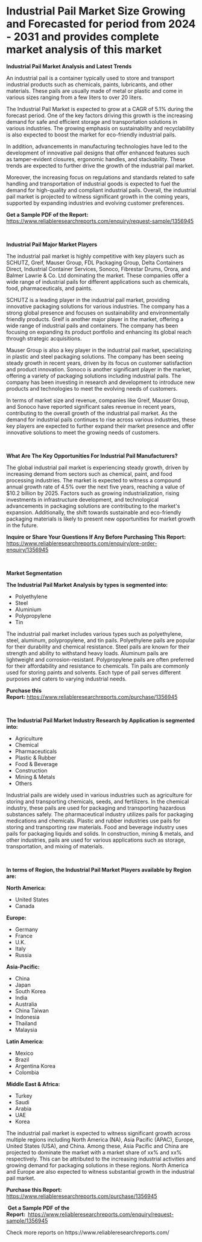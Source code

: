 <p><h1>Industrial Pail Market Size Growing and Forecasted for period from 2024 - 2031 and provides complete market analysis of this market</h1></p><p><strong>Industrial Pail Market Analysis and Latest Trends</strong></p>
<p><p>An industrial pail is a container typically used to store and transport industrial products such as chemicals, paints, lubricants, and other materials. These pails are usually made of metal or plastic and come in various sizes ranging from a few liters to over 20 liters.</p><p>The Industrial Pail Market is expected to grow at a CAGR of 5.1% during the forecast period. One of the key factors driving this growth is the increasing demand for safe and efficient storage and transportation solutions in various industries. The growing emphasis on sustainability and recyclability is also expected to boost the market for eco-friendly industrial pails.</p><p>In addition, advancements in manufacturing technologies have led to the development of innovative pail designs that offer enhanced features such as tamper-evident closures, ergonomic handles, and stackability. These trends are expected to further drive the growth of the industrial pail market.</p><p>Moreover, the increasing focus on regulations and standards related to safe handling and transportation of industrial goods is expected to fuel the demand for high-quality and compliant industrial pails. Overall, the industrial pail market is projected to witness significant growth in the coming years, supported by expanding industries and evolving customer preferences.</p></p>
<p><strong>Get a Sample PDF of the Report:&nbsp;</strong> <a href="https://www.reliableresearchreports.com/enquiry/request-sample/1356945">https://www.reliableresearchreports.com/enquiry/request-sample/1356945</a></p>
<p>&nbsp;</p>
<p><strong>Industrial Pail Major Market Players</strong></p>
<p><p>The industrial pail market is highly competitive with key players such as SCHUTZ, Greif, Mauser Group, FDL Packaging Group, Delta Containers Direct, Industrial Container Services, Sonoco, Fibrestar Drums, Orora, and Balmer Lawrie & Co. Ltd dominating the market. These companies offer a wide range of industrial pails for different applications such as chemicals, food, pharmaceuticals, and paints.</p><p>SCHUTZ is a leading player in the industrial pail market, providing innovative packaging solutions for various industries. The company has a strong global presence and focuses on sustainability and environmentally friendly products. Greif is another major player in the market, offering a wide range of industrial pails and containers. The company has been focusing on expanding its product portfolio and enhancing its global reach through strategic acquisitions.</p><p>Mauser Group is also a key player in the industrial pail market, specializing in plastic and steel packaging solutions. The company has been seeing steady growth in recent years, driven by its focus on customer satisfaction and product innovation. Sonoco is another significant player in the market, offering a variety of packaging solutions including industrial pails. The company has been investing in research and development to introduce new products and technologies to meet the evolving needs of customers.</p><p>In terms of market size and revenue, companies like Greif, Mauser Group, and Sonoco have reported significant sales revenue in recent years, contributing to the overall growth of the industrial pail market. As the demand for industrial pails continues to rise across various industries, these key players are expected to further expand their market presence and offer innovative solutions to meet the growing needs of customers.</p></p>
<p>&nbsp;</p>
<p><strong>What Are The Key Opportunities For Industrial Pail Manufacturers?</strong></p>
<p><p>The global industrial pail market is experiencing steady growth, driven by increasing demand from sectors such as chemical, paint, and food processing industries. The market is expected to witness a compound annual growth rate of 4.5% over the next five years, reaching a value of $10.2 billion by 2025. Factors such as growing industrialization, rising investments in infrastructure development, and technological advancements in packaging solutions are contributing to the market's expansion. Additionally, the shift towards sustainable and eco-friendly packaging materials is likely to present new opportunities for market growth in the future.</p></p>
<p><strong>Inquire or Share Your Questions If Any Before Purchasing This Report:</strong> <a href="https://www.reliableresearchreports.com/enquiry/pre-order-enquiry/1356945">https://www.reliableresearchreports.com/enquiry/pre-order-enquiry/1356945</a></p>
<p>&nbsp;</p>
<p><strong>Market Segmentation</strong></p>
<p><strong>The Industrial Pail Market Analysis by types is segmented into:</strong></p>
<p><ul><li>Polyethylene</li><li>Steel</li><li>Aluminium</li><li>Polypropylene</li><li>Tin</li></ul></p>
<p><p>The industrial pail market includes various types such as polyethylene, steel, aluminum, polypropylene, and tin pails. Polyethylene pails are popular for their durability and chemical resistance. Steel pails are known for their strength and ability to withstand heavy loads. Aluminum pails are lightweight and corrosion-resistant. Polypropylene pails are often preferred for their affordability and resistance to chemicals. Tin pails are commonly used for storing paints and solvents. Each type of pail serves different purposes and caters to varying industrial needs.</p></p>
<p><strong>Purchase this Report:&nbsp;</strong><a href="https://www.reliableresearchreports.com/purchase/1356945">https://www.reliableresearchreports.com/purchase/1356945</a></p>
<p>&nbsp;</p>
<p><strong>The Industrial Pail Market Industry Research by Application is segmented into:</strong></p>
<p><ul><li>Agriculture</li><li>Chemical</li><li>Pharmaceuticals</li><li>Plastic & Rubber</li><li>Food & Beverage</li><li>Construction</li><li>Mining & Metals</li><li>Others</li></ul></p>
<p><p>Industrial pails are widely used in various industries such as agriculture for storing and transporting chemicals, seeds, and fertilizers. In the chemical industry, these pails are used for packaging and transporting hazardous substances safely. The pharmaceutical industry utilizes pails for packaging medications and chemicals. Plastic and rubber industries use pails for storing and transporting raw materials. Food and beverage industry uses pails for packaging liquids and solids. In construction, mining & metals, and other industries, pails are used for various applications such as storage, transportation, and mixing of materials.</p></p>
<p>&nbsp;</p>
<p><strong>In terms of Region, the Industrial Pail Market Players available by Region are:</strong></p>
<p>
    <p> <strong> North America: </strong>
        <ul>
            <li>United States</li>
            <li>Canada</li>
        </ul>
        </p> 
    <p> <strong> Europe: </strong>
        <ul>
            <li>Germany</li>
            <li>France</li>
            <li>U.K.</li>
            <li>Italy</li>
            <li>Russia</li>
        </ul>
        </p> 
    <p> <strong> Asia-Pacific: </strong>
        <ul>
            <li>China</li>
            <li>Japan</li>
            <li>South Korea</li>
            <li>India</li>
            <li>Australia</li>
            <li>China Taiwan</li>
            <li>Indonesia</li>
            <li>Thailand</li>
            <li>Malaysia</li>
        </ul>
        </p> 
    <p> <strong> Latin America: </strong>
        <ul>
            <li>Mexico</li>
            <li>Brazil</li>
            <li>Argentina Korea</li>
            <li>Colombia</li>
        </ul>
        </p> 
    <p> <strong> Middle East & Africa: </strong>
        <ul>
            <li>Turkey</li>
            <li>Saudi</li>
            <li>Arabia</li>
            <li>UAE</li>
            <li>Korea</li>
        </ul>
    </p>
    </p>
<p><p>The industrial pail market is expected to witness significant growth across multiple regions including North America (NA), Asia Pacific (APAC), Europe, United States (USA), and China. Among these, Asia Pacific and China are projected to dominate the market with a market share of xx% and xx% respectively. This can be attributed to the increasing industrial activities and growing demand for packaging solutions in these regions. North America and Europe are also expected to witness substantial growth in the industrial pail market.</p></p>
<p><strong>Purchase this Report: </strong><a href="https://www.reliableresearchreports.com/purchase/1356945">https://www.reliableresearchreports.com/purchase/1356945</a></p>
<p>&nbsp;<strong>Get a Sample PDF of the Report:&nbsp;&nbsp;</strong><a href="https://www.reliableresearchreports.com/enquiry/request-sample/1356945">https://www.reliableresearchreports.com/enquiry/request-sample/1356945</a></p>
<p><strong></strong></p>
<p>Check more reports on https://www.reliableresearchreports.com/</p>